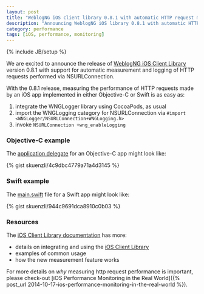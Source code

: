 ```yaml
---
layout: post
title: "WeblogNG iOS client library 0.8.1 with automatic HTTP request measurement"
description: "Announcing WeblogNG iOS library 0.8.1 with automatic HTTP request measurement"
category: performance
tags: [iOS, performance, monitoring]
---
```

{% include JB/setup %}

We are excited to announce the release of [WeblogNG iOS Client Library](https://github.com/weblogng/weblogng-client-iOS) version 0.8.1 with support for automatic measurement and logging of HTTP requests performed via NSURLConnection.

With the 0.8.1 release, measuring the performance of HTTP requests made by an iOS app implemented in either Objective-C or Swift is as easy as:

1. integrate the WNGLogger library using CocoaPods, as usual
2. import the WNGLogging category for NSURLConnection via `#import <WNGLogger/NSURLConnection+WNGLogging.h>`
3. invoke `NSURLConnection +wng_enableLogging`

### Objective-C example ###
The [application delegate](https://github.com/weblogng/weblogng-client-iOS-sample-app/blob/master/sample-app/WNGAppDelegate.m) for an Objective-C app might look like:

{% gist skuenzli/4c9dbc4779a71a4d3145 %}

### Swift example ###

The [main.swift](https://github.com/weblogng/example-weblogng-WNGTwitter/blob/master/WNGTwitter/main.swift) file for a Swift app might look like:

{% gist skuenzli/944c9691dca8910c0b03 %}

### Resources ###

The [iOS Client Library documentation](http://docs.weblogng.com/en/latest/client-library-ios.html) has more:

* details on integrating and using the [iOS Client Library](https://github.com/weblogng/weblogng-client-iOS)
* examples of common usage
* how the new measurement feature works

For more details on *why* measuring http request performance is important, please check-out [iOS Performance Monitoring in the Real World]({% post_url 2014-10-17-ios-performance-monitoring-in-the-real-world %}).